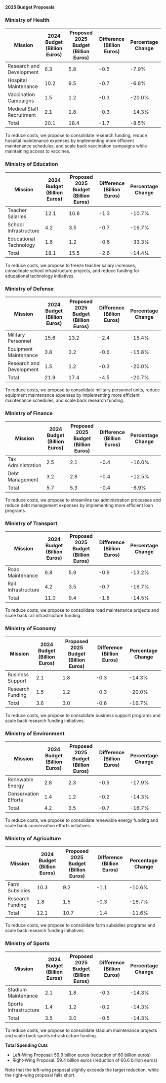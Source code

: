 **2025 Budget Proposals**

### Ministry of Health
| Mission | 2024 Budget (Billion Euros) | Proposed 2025 Budget (Billion Euros) | Difference (Billion Euros) | Percentage Change |
| --- | --- | --- | --- | --- |
| Research and Development | 6.3 | 5.8 | -0.5 | -7.9% |
| Hospital Maintenance | 10.2 | 9.5 | -0.7 | -6.8% |
| Vaccination Campaigns | 1.5 | 1.2 | -0.3 | -20.0% |
| Medical Staff Recruitment | 2.1 | 1.8 | -0.3 | -14.3% |
| Total | 20.1 | 18.4 | -1.7 | -8.5% |

To reduce costs, we propose to consolidate research funding, reduce hospital maintenance expenses by implementing more efficient maintenance schedules, and scale back vaccination campaigns while maintaining access to vaccines.

### Ministry of Education
| Mission | 2024 Budget (Billion Euros) | Proposed 2025 Budget (Billion Euros) | Difference (Billion Euros) | Percentage Change |
| --- | --- | --- | --- | --- |
| Teacher Salaries | 12.1 | 10.8 | -1.3 | -10.7% |
| School Infrastructure | 4.2 | 3.5 | -0.7 | -16.7% |
| Educational Technology | 1.8 | 1.2 | -0.6 | -33.3% |
| Total | 18.1 | 15.5 | -2.6 | -14.4% |

To reduce costs, we propose to freeze teacher salary increases, consolidate school infrastructure projects, and reduce funding for educational technology initiatives.

### Ministry of Defense
| Mission | 2024 Budget (Billion Euros) | Proposed 2025 Budget (Billion Euros) | Difference (Billion Euros) | Percentage Change |
| --- | --- | --- | --- | --- |
| Military Personnel | 15.6 | 13.2 | -2.4 | -15.4% |
| Equipment Maintenance | 3.8 | 3.2 | -0.6 | -15.8% |
| Research and Development | 1.5 | 1.2 | -0.3 | -20.0% |
| Total | 21.9 | 17.4 | -4.5 | -20.7% |

To reduce costs, we propose to consolidate military personnel units, reduce equipment maintenance expenses by implementing more efficient maintenance schedules, and scale back research funding.

### Ministry of Finance
| Mission | 2024 Budget (Billion Euros) | Proposed 2025 Budget (Billion Euros) | Difference (Billion Euros) | Percentage Change |
| --- | --- | --- | --- | --- |
| Tax Administration | 2.5 | 2.1 | -0.4 | -16.0% |
| Debt Management | 3.2 | 2.8 | -0.4 | -12.5% |
| Total | 5.7 | 5.3 | -0.4 | -6.9% |

To reduce costs, we propose to streamline tax administration processes and reduce debt management expenses by implementing more efficient loan programs.

### Ministry of Transport
| Mission | 2024 Budget (Billion Euros) | Proposed 2025 Budget (Billion Euros) | Difference (Billion Euros) | Percentage Change |
| --- | --- | --- | --- | --- |
| Road Maintenance | 6.8 | 5.9 | -0.9 | -13.2% |
| Rail Infrastructure | 4.2 | 3.5 | -0.7 | -16.7% |
| Total | 11.0 | 9.4 | -1.6 | -14.5% |

To reduce costs, we propose to consolidate road maintenance projects and scale back rail infrastructure funding.

### Ministry of Economy
| Mission | 2024 Budget (Billion Euros) | Proposed 2025 Budget (Billion Euros) | Difference (Billion Euros) | Percentage Change |
| --- | --- | --- | --- | --- |
| Business Support | 2.1 | 1.8 | -0.3 | -14.3% |
| Research Funding | 1.5 | 1.2 | -0.3 | -20.0% |
| Total | 3.6 | 3.0 | -0.6 | -16.7% |

To reduce costs, we propose to consolidate business support programs and scale back research funding initiatives.

### Ministry of Environment
| Mission | 2024 Budget (Billion Euros) | Proposed 2025 Budget (Billion Euros) | Difference (Billion Euros) | Percentage Change |
| --- | --- | --- | --- | --- |
| Renewable Energy | 2.8 | 2.3 | -0.5 | -17.9% |
| Conservation Efforts | 1.4 | 1.2 | -0.2 | -14.3% |
| Total | 4.2 | 3.5 | -0.7 | -16.7% |

To reduce costs, we propose to consolidate renewable energy funding and scale back conservation efforts initiatives.

### Ministry of Agriculture
| Mission | 2024 Budget (Billion Euros) | Proposed 2025 Budget (Billion Euros) | Difference (Billion Euros) | Percentage Change |
| --- | --- | --- | --- | --- |
| Farm Subsidies | 10.3 | 9.2 | -1.1 | -10.6% |
| Research Funding | 1.8 | 1.5 | -0.3 | -16.7% |
| Total | 12.1 | 10.7 | -1.4 | -11.6% |

To reduce costs, we propose to consolidate farm subsidies programs and scale back research funding initiatives.

### Ministry of Sports
| Mission | 2024 Budget (Billion Euros) | Proposed 2025 Budget (Billion Euros) | Difference (Billion Euros) | Percentage Change |
| --- | --- | --- | --- | --- |
| Stadium Maintenance | 2.1 | 1.8 | -0.3 | -14.3% |
| Sports Infrastructure | 1.4 | 1.2 | -0.2 | -14.3% |
| Total | 3.5 | 3.0 | -0.5 | -14.3% |

To reduce costs, we propose to consolidate stadium maintenance projects and scale back sports infrastructure funding.

**Total Spending Cuts**

* Left-Wing Proposal: 59.9 billion euros (reduction of 60 billion euros)
* Right-Wing Proposal: 59.4 billion euros (reduction of 60.6 billion euros)

Note that the left-wing proposal slightly exceeds the target reduction, while the right-wing proposal falls short.